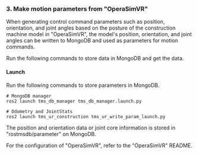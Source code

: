 ### 3. Make motion parameters from "OperaSimVR"
When generating control command parameters such as position, orientation, and joint angles based on the posture of the construction machine model in "OperaSimVR", the model's position, orientation, and joint angles can be written to MongoDB and used as parameters for motion commands.


Run the following commands to store data in MongoDB and get the data.



#### Launch

Run the following commands to store parameters in MongoDB.

```
# MongoDB manager
ros2 launch tms_db_manager tms_db_manager.launch.py

# Odometry and JointStats
ros2 launch tms_ur_construction tms_ur_write_param_launch.py
```

The position and orientation data or joint core information is stored in "rostmsdb/parameter" on MongoDB.

For the configuration of "OperaSimVR", refer to the "OperaSimVR" README.

